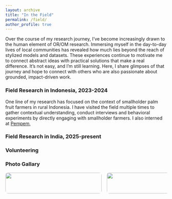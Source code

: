 ```yaml
---
layout: archive
title: "In the Field"
permalink: /field/
author_profile: true
---
```

Over the course of my research journey, I’ve become increasingly drawn to the human element of OR/OM research. Immersing myself in the day-to-day lives of local communities has revealed how much lies beyond the reach of stylized models and datasets. These experiences continue to motivate me to connect abstract ideas with practical solutions that make a real difference. It’s not easy, and I’m still learning. Here, I share glimpses of that journey and hope to connect with others who are also passionate about grounded, impact-driven work.


### Field Research in Indonesia, 2023-2024 

One line of my research has focused on the context of smallholder palm fruit farmers in rural Indonesia. I have visited the field multiple times to gather contextual understanding, conduct interviews and behavioral experiments by directly engaging with smallholder farmers. I also interned at [Pempem](https://www.pempem.io/), 

### Field Research in India, 2025-present


### Volunteering


### Photo Gallary
<div style="display: flex; overflow-x: scroll; gap: 1rem;">
  <div style="min-width: 300px; text-align: center;">
    <img src="/images/bio-photo-2.jpg" style="width: 100%; border-radius: 8px;">
    <p><em>Water access challenges in rural India</em></p>
  </div>
  <div style="min-width: 300px; text-align: center;">
    <img src="/images/bio-photo.jpg" style="width: 100%; border-radius: 8px;">
    <p><em>Field visit with farmer group, Indonesia</em></p>
  </div>
    <div style="min-width: 300px; text-align: center;">
    <img src="/images/bio-photo.jpg" style="width: 100%; border-radius: 8px;">
    <p><em>Field visit with farmer group, Indonesia</em></p>
  </div>
    <div style="min-width: 300px; text-align: center;">
    <img src="/images/image-alignment-1200x4002.jpg" style="width: 100%; border-radius: 8px;">
    <p><em>Field visit with farmer group, Indonesia</em></p>
  </div>
</div>




